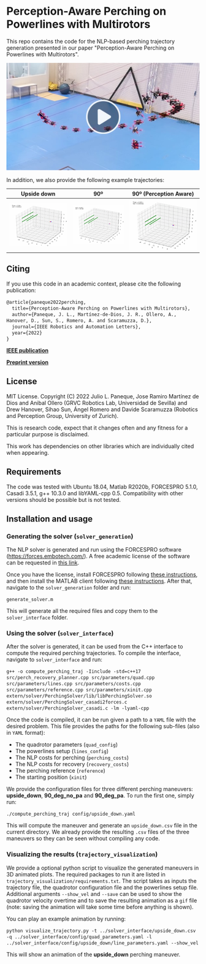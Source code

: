 # Perception-Aware Perching on Powerlines with Multirotors

This repo contains the code for the NLP-based perching trajectory generation presented in our paper "Perception-Aware Perching on Powerlines with Multirotors".

[![Perception-Aware Perching on Powerlines with Multirotors (Narrated Video)](media/youtube_thumbnail.jpg)](https://youtu.be/JsPavnsfpbk)

In addition, we also provide the following example trajectories:
 
Upside down             | 90º             |  90º (Perception Aware)
:-------------------------:|:-------------------------:|:-------------------------:
![Upside Down](media/upside_down.gif)  |  ![90º (No Perception Awareness)](media/90_deg_no_pa.gif)  |  ![90º (With Perception Awareness)](media/90_deg_pa.gif)

## Citing 
If you use this code in an academic context, please cite the following publication:

```
@article{paneque2022perching,
  title={Perception-Aware Perching on Powerlines with Multirotors},
  author={Paneque, J. L., Martínez-de-Dios, J. R., Ollero, A., Hanover, D., Sun, S., Romero, A. and Scaramuzza, D.},
  journal={IEEE Robotics and Automation Letters},
  year={2022}
}
```

**[IEEE publication](https://ieeexplore.ieee.org/document/9691874)** 

**[Preprint version](https://zenodo.org/record/5947305/files/RAL22_Paneque_Perching.pdf?download=1)** 

## License 
MIT License. Copyright (C) 2022 Julio L. Paneque, Jose Ramiro Martínez de Dios and Anibal Ollero (GRVC Robotics Lab, Universidad de Sevilla) and Drew Hanover, Sihao Sun, Ángel Romero and Davide Scaramuzza (Robotics and Perception Group, University of Zurich).

This is research code, expect that it changes often and any fitness for a particular purpose is disclaimed.

This work has dependencies on other libraries which are individually cited when appearing.

## Requirements 
The code was tested with Ubuntu 18.04, Matlab R2020b, FORCESPRO 5.1.0, Casadi 3.5.1, g++ 10.3.0 and libYAML-cpp 0.5. Compatibility with other versions should be possible but is not tested.

## Installation and usage

### Generating the solver (`solver_generation`)
The NLP solver is generated and run using the FORCESPRO software (https://forces.embotech.com/). A free academic license of the software can be requested in [this link](https://my.embotech.com/auth/sign_up).

Once you have the license, install FORCESPRO following [these instructions](https://forces.embotech.com/Documentation/installation/obtaining.html), and then install the MATLAB client following [these instructions](https://forces.embotech.com/Documentation/installation/matlab.html). After that, navigate to the `solver_generation` folder and run:

```
generate_solver.m
```

This will generate all the required files and copy them to the `solver_interface` folder.

### Using the solver (`solver_interface`)

After the solver is generated, it can be used from the C++ interface to compute the required perching trajectories. To compile the interface, navigate to `solver_interface` and run:

```
g++ -o compute_perching_traj -Iinclude -std=c++17 src/perch_recovery_planner.cpp src/parameters/quad.cpp src/parameters/lines.cpp src/parameters/costs.cpp src/parameters/reference.cpp src/parameters/xinit.cpp extern/solver/PerchingSolver/lib/libPerchingSolver.so extern/solver/PerchingSolver_casadi2forces.c extern/solver/PerchingSolver_casadi.c -lm -lyaml-cpp
```
Once the code is compiled, it can be run given a path to a `YAML` file with the desired problem. This file provides the paths for the following sub-files (also in `YAML` format):

* The quadrotor parameters (`quad_config`)
* The powerlines setup (`lines_config`)
* The NLP costs for perching (`perching_costs`)
* The NLP costs for recovery (`recovery_costs`)
* The perching reference (`reference`)
* The starting position (`xinit`)

We provide the configuration files for three different perching maneuvers: **upside_down**, **90_deg_no_pa** and **90_deg_pa**. To run the first one, simply run: 

```
./compute_perching_traj config/upside_down.yaml
```
This will compute the maneuver and generate an `upside_down.csv` file in the current directory. We already provide the resulting `.csv` files of the three maneuvers so they can be seen without compiling any code. 

### Visualizing the results (`trajectory_visualization`)

We provide a optional python script to visualize the generated maneuvers in 3D animated plots. The required packages to run it are listed in `trajectory_visualization/requirements.txt`. The script takes as inputs the trajectory file, the quadrotor configuration file and the powerlines setup file. Additional arguments `--show_vel` and `--save` can be used to show the quadrotor velocity overtime and to save the resulting animation as a `gif` file (note: saving the animation will take some time before anything is shown).

You can play an example animation by running:
```
python visualize_trajectory.py -t ../solver_interface/upside_down.csv -q ../solver_interface/config/quad_parameters.yaml -l ../solver_interface/config/upside_down/line_parameters.yaml --show_vel
```

This will show an animation of the **upside_down** perching maneuver.
